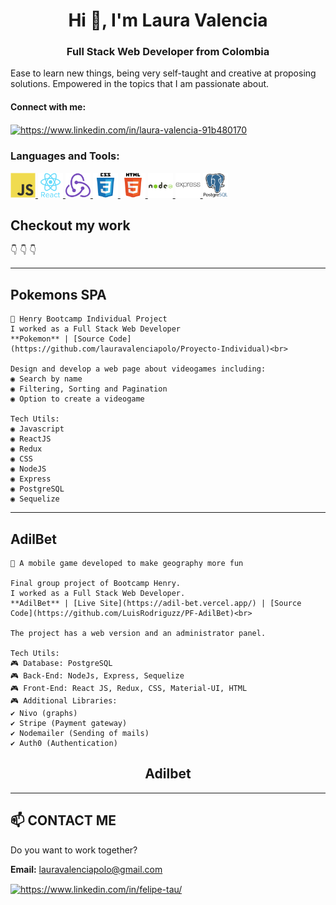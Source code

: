 <h1 align="center">Hi 👋, I'm Laura Valencia </h1>
<h3 align="center">Full Stack Web Developer from Colombia</h3>

Ease to learn new things, being very self-taught and creative at proposing solutions. 
Empowered in the topics that I am passionate about.

<h4 align="left">Connect with me:</h4>
<p align="left">
<a href="https://www.linkedin.com/in/laura-valencia-91b480170" target="blank">
<img align="center" src="https://raw.githubusercontent.com/rahuldkjain/github-profile-readme-generator/master/src/images/icons/Social/linked-in-alt.svg" alt="https://www.linkedin.com/in/laura-valencia-91b480170" height="30" width="40" />
</a>
</p>

<h3 align="left">Languages and Tools:</h3>
<p align="left">
<a href="https://developer.mozilla.org/en-US/docs/Web/JavaScript" target="_blank"> <img src="https://raw.githubusercontent.com/devicons/devicon/master/icons/javascript/javascript-original.svg" alt="javascript" width="40" height="40"/> </a> 
<a href="https://reactjs.org/" target="_blank"> <img src="https://raw.githubusercontent.com/devicons/devicon/master/icons/react/react-original-wordmark.svg" alt="react" width="40" height="40"/> </a> 
<a href="https://redux.js.org" target="_blank"> <img src="https://raw.githubusercontent.com/devicons/devicon/master/icons/redux/redux-original.svg" alt="redux" width="40" height="40"/> </a> 
<a href="https://www.w3schools.com/css/" target="_blank"> <img src="https://raw.githubusercontent.com/devicons/devicon/master/icons/css3/css3-original-wordmark.svg" alt="css3" width="40" height="40"/> </a> 
<a href="https://www.w3.org/html/" target="_blank"> <img src="https://raw.githubusercontent.com/devicons/devicon/master/icons/html5/html5-original-wordmark.svg" alt="html5" width="40" height="40"/> </a>
<!-- <a href="https://git-scm.com/" target="_blank"> <img src="https://www.vectorlogo.zone/logos/git-scm/git-scm-icon.svg" alt="git" width="40" height="40"/> </a>  -->
<a href="https://nodejs.org" target="_blank"> <img src="https://raw.githubusercontent.com/devicons/devicon/master/icons/nodejs/nodejs-original-wordmark.svg" alt="nodejs" width="40" height="40"/> </a> 
<a href="https://expressjs.com" target="_blank"> <img src="https://raw.githubusercontent.com/devicons/devicon/master/icons/express/express-original-wordmark.svg" alt="express" width="40" height="40"/> </a> 
<a href="https://www.postgresql.org" target="_blank"> <img src="https://raw.githubusercontent.com/devicons/devicon/master/icons/postgresql/postgresql-original-wordmark.svg" alt="postgresql" width="40" height="40"/> </a> 
<!-- <a href="https://postman.com" target="_blank"> <img src="https://www.vectorlogo.zone/logos/getpostman/getpostman-icon.svg" alt="postman" width="40" height="40"/> </a>  -->
</p>

<!-- <p>&nbsp;<img align="center" src="https://github-readme-stats.vercel.app/api?username=Feli-dev&show_icons=true&locale=en&hide=stars&theme=github_dark" alt="Feli-dev" /></p> -->

<!-- [![Top Langs](https://github-readme-stats.vercel.app/api/top-langs/?username=Feli-dev&layout=compact)](#) -->


## Checkout my work
👇
👇
👇   
____________________
## Pokemons SPA

~~~
📌 Henry Bootcamp Individual Project 
I worked as a Full Stack Web Developer
**Pokemon** | [Source Code](https://github.com/lauravalenciapolo/Proyecto-Individual)<br>

Design and develop a web page about videogames including:
◉ Search by name
◉ Filtering, Sorting and Pagination
◉ Option to create a videogame

Tech Utils: 
◉ Javascript
◉ ReactJS
◉ Redux
◉ CSS 
◉ NodeJS
◉ Express
◉ PostgreSQL
◉ Sequelize
~~~
<!-- <p align="center">
<img align="center" width="400px" src="./PI-Images/1 - landing.jpg"/>
<img align="center" width="400px" src="./PI-Images/2 - home.jpg" />
</p>
<p align="center">
<img align="center" width="400px" src="./PI-Images/3 - form.jpg" />
<img align="center" width="400px" src="./PI-Images/4 - detail.jpg" />
</p> -->

____________________
## AdilBet  

~~~
📌 A mobile game developed to make geography more fun

Final group project of Bootcamp Henry. 
I worked as a Full Stack Web Developer. 
**AdilBet** | [Live Site](https://adil-bet.vercel.app/) | [Source Code](https://github.com/LuisRodriguzz/PF-AdilBet)<br>

The project has a web version and an administrator panel.

Tech Utils:
🎮 Database: PostgreSQL
🎮 Back-End: NodeJs, Express, Sequelize
🎮 Front-End: React JS, Redux, CSS, Material-UI, HTML
🎮 Additional Libraries: 
✔ Nivo (graphs)
✔ Stripe (Payment gateway)
✔ Nodemailer (Sending of mails)
✔ Auth0 (Authentication)
~~~
<h2><center>Adilbet</center></h2>
<!-- <p align="center">
<img align="center" width="400px" src='./PF-Images/1 - login.jpg' />
<img align="center" width="400px" src='./PF-Images/2 - game.jpg' />
</p>
<p align="center">
<img align="center" width="400px" src='./PF-Images/3 - ranking.jpg' />
<img align="center" width="400px" src='./PF-Images/4 - perfil.jpg' />  
</p>
<h2><center>Administrator Panel</center></h2>
<p align="center">
<img align="center" width="400px" src='./PF-Images/21 - homeadmin.jpg' />
<img align="center" width="400px" src='./PF-Images/22 - useradmin.jpg' />
</p>
<p align="center">
<img align="center" width="400px" src='./PF-Images/23 - gamesadmin.jpg' />
<img align="center" width="400px" src='./PF-Images/24 - paymentadmin.jpg' />  
</p>
<p align="center">
<img align="center" width="400px" src='./PF-Images/25 - reviewadmin.jpg' />
</p>
<h2><center>Web Game</center></h2>
<p align="center">
<img align="center" width="400px" src='./PF-Images/31 - loginweb.jpg' />
<img align="center" width="400px" src='./PF-Images/32 - gameweb.jpg' />
</p> -->

___________________________________________



## 📫 CONTACT ME

Do you want to work together?

**Email:** lauravalenciapolo@gmail.com

<p align="left">
<a href="https://www.linkedin.com/in/laura-valencia-91b480170" target="blank">
<img align="center" src="https://raw.githubusercontent.com/rahuldkjain/github-profile-readme-generator/master/src/images/icons/Social/linked-in-alt.svg" alt="https://www.linkedin.com/in/felipe-tau/" height="30" width="40" />
</a>
</p>
